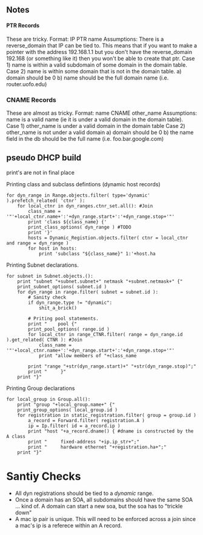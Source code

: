 Notes
-----

#### PTR Records
These are tricky.
Format: IP   PTR   name
Assumptions: There is a reverse_domain that IP can be tied to. This means that if you want to make a
pointer with the address 192.168.1.1 but you don't have the reverse_domain 192.168 (or something like it)
then you won't be able to create that ptr.
Case 1) name is within a valid subdomain of some domain in the domain table.
Case 2) name is within some domain that is not in the domain table.
    a) domain should be 0
    b) name should be the full domain name (i.e. router.uofo.edu)

### CNAME Records
These are almost as tricky.
Format: name    CNAME   other_name
Assumptions: name is a valid name (ie it is under a valid domain in the domain table).
Case 1) other_name is under a valid domain in the domain table
Case 2) other_name is not under a valid domain
    a) domain should be 0
    b) the name field in the db should be the full name (i.e. foo.bar.google.com)

## pseudo DHCP build
print's are not in final place

Printing class and subclass defintions (dynamic host records)

    for dyn_range in Range.objects.filter( type='dynamic' ).prefetch_related( 'ctnr' ):
        for local_ctnr in dyn_ranges.ctnr_set.all(): #Join
            class_name = '"'+local_ctnr.name+':'+dyn_range.start+':'+dyn_range.stop+'"'
            print 'class ${class_name} {'
            print_class_options( dyn_range ) #TODO
            print '}'
            hosts = Dynamic_Registion.objects.filter( ctnr = local_ctnr and range = dyn_range )
            for host in hosts:
                print 'subclass "${class_name}" 1:'+host.ha


Printing Subnet declarations.

    for subnet in Subnet.objects.():
        print "subnet "+subnet.subnet+" netmask "+subnet.netmask+" {"
        print_subnet_options( subnet.id )
        for dyn_range in range.filter( subnet = subnet.id ):
            # Sanity check
            if dyn_range.type != "dynamic":
                shit_a_brick()

            # Priting pool statements.
            print "    pool {"
            print_pool_options( range.id )
            for local_ctnr in range_CTNR.filter( range = dyn_range.id ).get_related( CTNR ): #Join
                class_name = '"'+local_ctnr.name+':'+dyn_range.start+':'+dyn_range.stop+'"'
                print "allow members of "+class_name

            print "range "+str(dyn_range.start)+" "+str(dyn_range.stop)";"
            print "     }"
        print "}"

Printing Group declarations

    for local_group in Group.all():
        print "group "+local_group.name+" {"
        print_group_options( local_group.id )
        for registration in static_registration.filter( group = group.id )
            a_record = Forward.filter( registration.A )
            ip = Ip.filter( id = a_record.ip )
            print "host "+a_record.dname() { #dname is constructed by the A class
            print "     fixed-address "+ip.ip_str+";"
            print "     hardware ethernet "+registration.ha+";"
        print "}"


# Santiy Checks
* All dyn registrations should be tied to a _dynamic_ range.
* Once a domain has an SOA, all subdomains should have the same SOA ... kind of. A domain can start a new soa, but the soa has to "trickle down"
* A mac ip pair is unique. This will need to be enforced across a join since a mac's ip is a referece within an A record.
